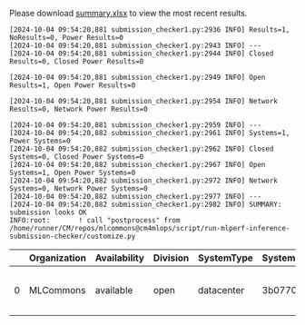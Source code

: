 Please download [summary.xlsx](summary.xlsx) to view the most recent results. 
 ```
[2024-10-04 09:54:20,881 submission_checker1.py:2936 INFO] Results=1, NoResults=0, Power Results=0
[2024-10-04 09:54:20,881 submission_checker1.py:2943 INFO] ---
[2024-10-04 09:54:20,881 submission_checker1.py:2944 INFO] Closed Results=0, Closed Power Results=0

[2024-10-04 09:54:20,881 submission_checker1.py:2949 INFO] Open Results=1, Open Power Results=0

[2024-10-04 09:54:20,881 submission_checker1.py:2954 INFO] Network Results=0, Network Power Results=0

[2024-10-04 09:54:20,881 submission_checker1.py:2959 INFO] ---
[2024-10-04 09:54:20,882 submission_checker1.py:2961 INFO] Systems=1, Power Systems=0
[2024-10-04 09:54:20,882 submission_checker1.py:2962 INFO] Closed Systems=0, Closed Power Systems=0
[2024-10-04 09:54:20,882 submission_checker1.py:2967 INFO] Open Systems=1, Open Power Systems=0
[2024-10-04 09:54:20,882 submission_checker1.py:2972 INFO] Network Systems=0, Network Power Systems=0
[2024-10-04 09:54:20,882 submission_checker1.py:2977 INFO] ---
[2024-10-04 09:54:20,882 submission_checker1.py:2982 INFO] SUMMARY: submission looks OK
INFO:root:       ! call "postprocess" from /home/runner/CM/repos/mlcommons@cm4mlops/script/run-mlperf-inference-submission-checker/customize.py

```

|    | Organization   | Availability   | Division   | SystemType   | SystemName   | Platform                                             | Model               | MlperfModel         | Scenario   |   Result | Accuracy                                                     |   number_of_nodes | host_processor_model_name   |   host_processors_per_node |   host_processor_core_count | accelerator_model_name   |   accelerators_per_node | Location                                                                                                | framework      | operating_system                                | notes                             |   compliance |   errors | version   |   inferred | has_power   | Units     | weight_data_types   |
|---:|:---------------|:---------------|:-----------|:-------------|:-------------|:-----------------------------------------------------|:--------------------|:--------------------|:-----------|---------:|:-------------------------------------------------------------|------------------:|:----------------------------|---------------------------:|----------------------------:|:-------------------------|------------------------:|:--------------------------------------------------------------------------------------------------------|:---------------|:------------------------------------------------|:----------------------------------|-------------:|---------:|:----------|-----------:|:------------|:----------|:--------------------|
|  0 | MLCommons      | available      | open       | datacenter   | 3b07702db56d | 3b07702db56d-reference-gpu-pytorch_v2.4.1-scc24-base | stable-diffusion-xl | stable-diffusion-xl | Offline    | 0.374837 | CLIP_SCORE: 15.18544016778469  FID_SCORE: 235.69504308101006 |                 1 | Intel(R) Xeon(R) w7-2495X   |                          1 |                          24 | NVIDIA GeForce RTX 4090  |                       1 | open/MLCommons/results/3b07702db56d-reference-gpu-pytorch_v2.4.1-scc24-base/stable-diffusion-xl/offline | pytorch v2.4.1 | Ubuntu 22.04 (linux-6.2.0-39-generic-glibc2.35) | Automated by MLCommons CM v2.3.9. |            1 |        0 | v4.1      |          0 | False       | Samples/s | fp32                |